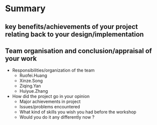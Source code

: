 # Summary

## key benefits/achievements of your project relating back to your design/implementation

## Team organisation and conclusion/appraisal of your work 
- Responsibilities/organization of the team
   - Ruofei.Huang
   - Xinze.Song
   - Ziqing.Yan
   - Huiyue.Zhang
- How did the project go in your opinion 
    - Major achievements in project
    - Issues/problems encountered
    - What kind of skills you wish you had before the workshop
    - Would you do it any differently now ?
